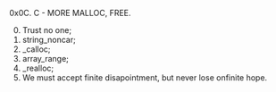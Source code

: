 0x0C. C - MORE MALLOC, FREE.

0. Trust no one;
1. string_noncar;
2. _calloc;
3. array_range;
4. _realloc;
5. We must accept finite disapointment, but never lose onfinite hope.
